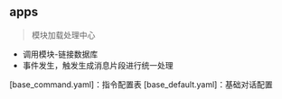 ## apps
> 模块加载处理中心
- 调用模块-链接数据库
- 事件发生，触发生成消息片段进行统一处理

[base_command.yaml]：指令配置表
[base_default.yaml]：基础对话配置
